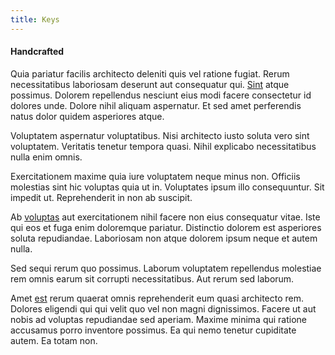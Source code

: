 ```yaml
---
title: Keys
---
```


#### Handcrafted

Quia pariatur facilis architecto deleniti quis vel ratione fugiat. Rerum necessitatibus laboriosam deserunt aut consequatur qui. [Sint](/dolore/odio/dignissimos/quo/prairie.md) atque possimus. Dolorem repellendus nesciunt eius modi facere consectetur id dolores unde. Dolore nihil aliquam aspernatur. Et sed amet perferendis natus dolor quidem asperiores atque.

Voluptatem aspernatur voluptatibus. Nisi architecto iusto soluta vero sint voluptatem. Veritatis tenetur tempora quasi. Nihil explicabo necessitatibus nulla enim omnis.

Exercitationem maxime quia iure voluptatem neque minus non. Officiis molestias sint hic voluptas quia ut in. Voluptates ipsum illo consequuntur. Sit impedit ut. Reprehenderit in non ab suscipit.

Ab [voluptas](/dolore/odio/neque/repellat/toolset.md) aut exercitationem nihil facere non eius consequatur vitae. Iste qui eos et fuga enim doloremque pariatur. Distinctio dolorem est asperiores soluta repudiandae. Laboriosam non atque dolorem ipsum neque et autem nulla.

Sed sequi rerum quo possimus. Laborum voluptatem repellendus molestiae rem omnis earum sit corrupti necessitatibus. Aut rerum sed laborum.

Amet [est](/facere/temporibus/adipisci/b2b_buckinghamshire.md) rerum quaerat omnis reprehenderit eum quasi architecto rem. Dolores eligendi qui qui velit quo vel non magni dignissimos. Facere ut aut nobis ad voluptas repudiandae sed aperiam. Maxime minima qui ratione accusamus porro inventore possimus. Ea qui nemo tenetur cupiditate autem. Ea totam non.
